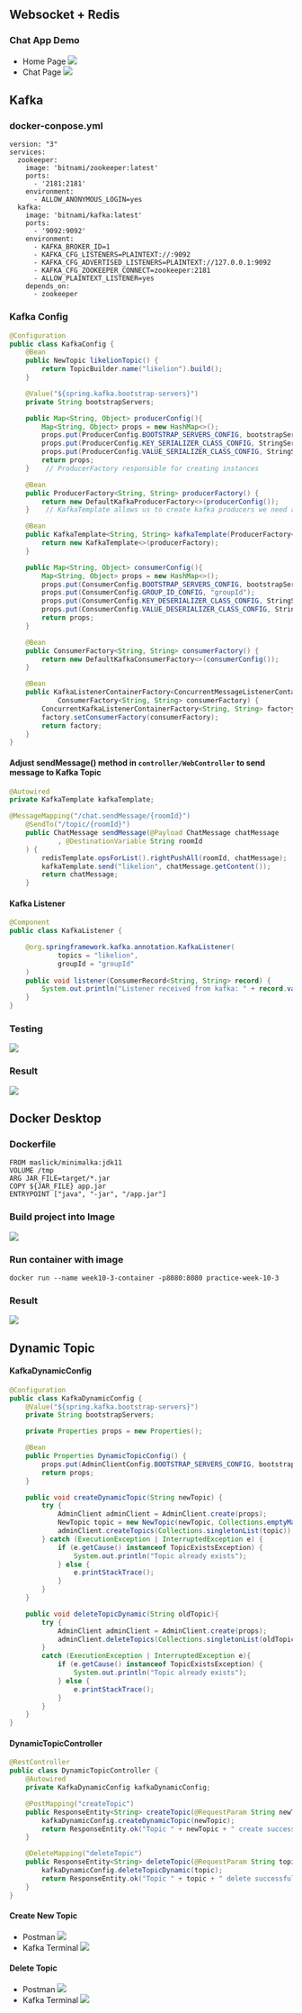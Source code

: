 ## Websocket + Redis
### Chat App Demo
- Home Page
![](./src/main/resources/static/images/project_1.png)
- Chat Page
  ![](./src/main/resources/static/images/project_2.png)

## Kafka
### docker-conpose.yml
```
version: "3"
services:
  zookeeper:
    image: 'bitnami/zookeeper:latest'
    ports:
      - '2181:2181'
    environment:
      - ALLOW_ANONYMOUS_LOGIN=yes
  kafka:
    image: 'bitnami/kafka:latest'
    ports:
      - '9092:9092'
    environment:
      - KAFKA_BROKER_ID=1
      - KAFKA_CFG_LISTENERS=PLAINTEXT://:9092
      - KAFKA_CFG_ADVERTISED_LISTENERS=PLAINTEXT://127.0.0.1:9092
      - KAFKA_CFG_ZOOKEEPER_CONNECT=zookeeper:2181
      - ALLOW_PLAINTEXT_LISTENER=yes
    depends_on:
      - zookeeper
```
### Kafka Config
```java
@Configuration
public class KafkaConfig {
    @Bean
    public NewTopic likelionTopic() {
        return TopicBuilder.name("likelion").build();
    }

    @Value("${spring.kafka.bootstrap-servers}")
    private String bootstrapServers;

    public Map<String, Object> producerConfig(){
        Map<String, Object> props = new HashMap<>();
        props.put(ProducerConfig.BOOTSTRAP_SERVERS_CONFIG, bootstrapServers);
        props.put(ProducerConfig.KEY_SERIALIZER_CLASS_CONFIG, StringSerializer.class);
        props.put(ProducerConfig.VALUE_SERIALIZER_CLASS_CONFIG, StringSerializer.class);
        return props;
    }    // ProducerFactory responsible for creating instances

    @Bean
    public ProducerFactory<String, String> producerFactory() {
        return new DefaultKafkaProducerFactory<>(producerConfig());
    }    // KafkaTemplate allows us to create kafka producers we need a way for us to send messages

    @Bean
    public KafkaTemplate<String, String> kafkaTemplate(ProducerFactory<String, String> producerFactory){
        return new KafkaTemplate<>(producerFactory);
    }

    public Map<String, Object> consumerConfig(){
        Map<String, Object> props = new HashMap<>();
        props.put(ConsumerConfig.BOOTSTRAP_SERVERS_CONFIG, bootstrapServers);
        props.put(ConsumerConfig.GROUP_ID_CONFIG, "groupId");
        props.put(ConsumerConfig.KEY_DESERIALIZER_CLASS_CONFIG, StringSerializer.class);
        props.put(ConsumerConfig.VALUE_DESERIALIZER_CLASS_CONFIG, StringSerializer.class);
        return props;
    }

    @Bean
    public ConsumerFactory<String, String> consumerFactory() {
        return new DefaultKafkaConsumerFactory<>(consumerConfig());
    }

    @Bean
    public KafkaListenerContainerFactory<ConcurrentMessageListenerContainer<String, String >> factory (
            ConsumerFactory<String, String> consumerFactory) {
        ConcurrentKafkaListenerContainerFactory<String, String> factory = new ConcurrentKafkaListenerContainerFactory<>();
        factory.setConsumerFactory(consumerFactory);
        return factory;
    }
}
```

#### Adjust sendMessage() method in `controller/WebController` to send message to Kafka Topic

```java
@Autowired
private KafkaTemplate kafkaTemplate;

@MessageMapping("/chat.sendMessage/{roomId}")
    @SendTo("/topic/{roomId}")
    public ChatMessage sendMessage(@Payload ChatMessage chatMessage
            , @DestinationVariable String roomId
    ) {
        redisTemplate.opsForList().rightPushAll(roomId, chatMessage);
        kafkaTemplate.send("likelion", chatMessage.getContent());
        return chatMessage;
    }
```

#### Kafka Listener
```java
@Component
public class KafkaListener {

    @org.springframework.kafka.annotation.KafkaListener(
            topics = "likelion",
            groupId = "groupId"
    )
    public void listener(ConsumerRecord<String, String> record) {
        System.out.println("Listener received from kafka: " + record.value());
    }
}
```

### Testing

![](./src/main/resources/static/images/test_kafka_1.png)

### Result
![](./src/main/resources/static/images/test_kafka_2.png)

## Docker Desktop

### Dockerfile
```
FROM maslick/minimalka:jdk11
VOLUME /tmp
ARG JAR_FILE=target/*.jar
COPY ${JAR_FILE} app.jar
ENTRYPOINT ["java", "-jar", "/app.jar"]
```

### Build project into Image

![](./src/main/resources/static/images/docker_1.png)

### Run container with image
```
docker run --name week10-3-container -p8080:8080 practice-week-10-3 
```

### Result
![](./src/main/resources/static/images/docker_2.png)

## Dynamic Topic
#### KafkaDynamicConfig
```java
@Configuration
public class KafkaDynamicConfig {
    @Value("${spring.kafka.bootstrap-servers}")
    private String bootstrapServers;

    private Properties props = new Properties();

    @Bean
    public Properties DynamicTopicConfig() {
        props.put(AdminClientConfig.BOOTSTRAP_SERVERS_CONFIG, bootstrapServers);
        return props;
    }

    public void createDynamicTopic(String newTopic) {
        try {
            AdminClient adminClient = AdminClient.create(props);
            NewTopic topic = new NewTopic(newTopic, Collections.emptyMap());
            adminClient.createTopics(Collections.singletonList(topic)).all().get();
        } catch (ExecutionException | InterruptedException e) {
            if (e.getCause() instanceof TopicExistsException) {
                System.out.println("Topic already exists");
            } else {
                e.printStackTrace();
            }
        }
    }

    public void deleteTopicDynamic(String oldTopic){
        try {
            AdminClient adminClient = AdminClient.create(props);
            adminClient.deleteTopics(Collections.singletonList(oldTopic)).all().get();
        }
        catch (ExecutionException | InterruptedException e){
            if (e.getCause() instanceof TopicExistsException) {
                System.out.println("Topic already exists");
            } else {
                e.printStackTrace();
            }
        }
    }
}
```

#### DynamicTopicController
```java
@RestController
public class DynamicTopicController {
    @Autowired
    private KafkaDynamicConfig kafkaDynamicConfig;

    @PostMapping("createTopic")
    public ResponseEntity<String> createTopic(@RequestParam String newTopic) {
        kafkaDynamicConfig.createDynamicTopic(newTopic);
        return ResponseEntity.ok("Topic " + newTopic + " create successfully");
    }

    @DeleteMapping("deleteTopic")
    public ResponseEntity<String> deleteTopic(@RequestParam String topic) {
        kafkaDynamicConfig.deleteTopicDynamic(topic);
        return ResponseEntity.ok("Topic " + topic + " delete successfully");
    }
}
```

#### Create New Topic
- Postman
![](./src/main/resources/static/images/postman_1.png)
- Kafka Terminal
![](./src/main/resources/static/images/add_topic.png)

#### Delete Topic
- Postman
![](./src/main/resources/static/images/postman_2.png)
- Kafka Terminal
![](./src/main/resources/static/images/delete_topic.png)